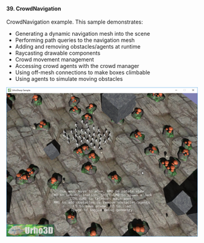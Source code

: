 #### 39. CrowdNavigation

CrowdNavigation example.
This sample demonstrates:
- Generating a dynamic navigation mesh into the scene
- Performing path queries to the navigation mesh
- Adding and removing obstacles/agents at runtime
- Raycasting drawable components
- Crowd movement management
- Accessing crowd agents with the crowd manager
- Using off-mesh connections to make boxes climbable
- Using agents to simulate moving obstacles

![Screenshot](Screenshot.png)